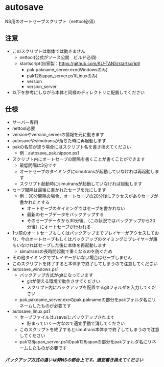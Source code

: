 # autosave
NS用のオートセーブスクリプト（nettool必須）

## 注意
- このスクリプトは単体では動きません
    - nettool(公式がソース公開　ビルド必須)
    - startscript(自家製：https://github.com/KU-TANS/startscript)
        - pak.pakname_server.exe(Windowsのみ)
        - pak128japan_server.ps1(Linuxのみ)
        - version
        - version_server
- 以下を参考にしながら本体と同様のディレクトリに配置してください

## 仕様
- サーバー専用
- nettool必要
- versionやversion_serverの情報を元に動きます
- autosaveやsimutransが落ちた時に再起動します
- pakの名前が違う場合にはスクリプト名を書き換えてください
    - 例：autosave_pak.nippon.ps1
- スクリプト内にオートセーブの間隔を書くことが書くことができます
    - 最低間隔は3分です
    - オートセーブのタイミングにsimutransが起動していなければ再起動します
    - スクリプト起動時にsimutransが起動していなければ起動します
- セーブ間隔は最後に書かれたセーブを元にします
    - 例：30分間隔の場合、オートセーブの20分後にアクセスがありセーブが書かれたとする
        - オートセーブのタイミングではセーブを書かれない
        - 最新のセーブデータをバックアップする
        - そのセーブデータから30分後、（この状況ではバックアップから20分後）にオートセーブが行われる
- 1つ前のオートセーブもしくはバックアップまでプレイヤーがアクセスしており、今のオートセーブもしくはバックアップのタイミングにプレイヤーが誰もいなければセーブした後に本体を再起動します
    - simutransの長時間起動で重くなるのを防ぐため
- その他タイミングでプレイヤーがいない場合はセーブしません
- このスクリプトを終了すると本体まで終了してしまうので注意してください
- autosave_windows.ps1
    - バックアップ方式がgitになっています
        - gitが使える環境で動作させてください
        - スクリプト内にバックアップを配置するgitフォルダを入力してください
    - pak.pakname_server.exeのpak.paknameの部分をpakフォルダ名にリネームしたものが必要です
- autosave_linux.ps1
    - セーブファイルは./save/にバックアップされます
        - 貯まっていく一方なので適宜手動で消してください
    - このスクリプトを終了するとsimutrans本体まで終了してしまうので注意してください
    - pak128japan_server.ps1のpak128japanの部分をpakフォルダ名にリネームしたものが必要です

##### バックアップ方式の違いは弊NSの都合上です。適宜書き換えてください